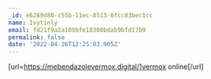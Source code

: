 ```yaml
---
_id: e6289d80-c55b-11ec-8513-6fcc83bec1cc
name: Ivytinly
email: fd21f9a2a189bfe18300bdab9bfd17b9
permalink: false
date: '2022-04-26T12:25:03.905Z'
---
```

[url=https://mebendazolevermox.digital/]vermox online[/url]
